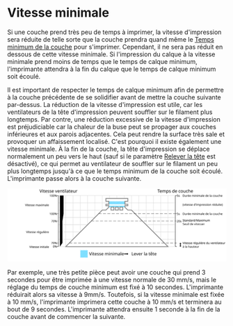 Vitesse minimale
===

Si une couche prend très peu de temps à imprimer, la vitesse d'impression sera réduite de telle sorte que la couche prendra quand même le [Temps minimum de la couche](cool_min_layer_time.md) pour s'imprimer. Cependant, il ne sera pas réduit en dessous de cette vitesse minimale. Si l'impression du calque à la vitesse minimale prend moins de temps que le temps de calque minimum, l'imprimante attendra à la fin du calque que le temps de calque minimum soit écoulé.

Il est important de respecter le temps de calque minimum afin de permettre à la couche précédente de se solidifier avant de mettre la couche suivante par-dessus. La réduction de la vitesse d'impression est utile, car les ventilateurs de la tête d'impression peuvent souffler sur le filament plus longtemps. Par contre, une réduction excessive de la vitesse d'impression est préjudiciable car la chaleur de la buse peut se propager aux couches inférieures et aux parois adjacentes. Cela peut rendre la surface très sale et provoquer un affaissement localisé. C'est pourquoi il existe également une vitesse minimale. À la fin de la couche, la tête d'impression se déplace normalement un peu vers le haut (sauf si le paramètre [Relever la tête](cool_lift_head.md) est désactivé), ce qui permet au ventilateur de souffler sur le filament un peu plus longtemps jusqu'à ce que le temps minimum de la couche soit écoulé. L'imprimante passe alors à la couche suivante.

![Quelle vitesse de ventilateur est utilisée](../images/cool_fan_speed_fr.svg)

Par exemple, une très petite pièce peut avoir une couche qui prend 3 secondes pour être imprimée à une vitesse normale de 30 mm/s, mais le réglage du temps de couche minimum est fixé à 10 secondes. L'imprimante réduirait alors sa vitesse à 9mm/s. Toutefois, si la vitesse minimale est fixée à 10 mm/s, l'imprimante imprimera cette couche à 10 mm/s et terminera au bout de 9 secondes. L'imprimante attendra ensuite 1 seconde à la fin de la couche avant de commencer la suivante.
